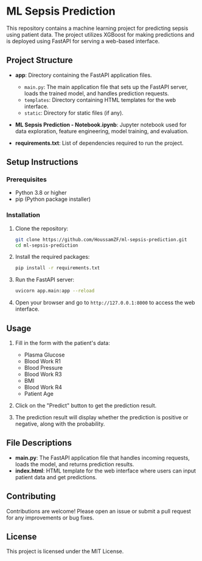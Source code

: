 # ML Sepsis Prediction

This repository contains a machine learning project for predicting sepsis using patient data. The project utilizes XGBoost for making predictions and is deployed using FastAPI for serving a web-based interface.

## Project Structure

- **app**: Directory containing the FastAPI application files.
  - `main.py`: The main application file that sets up the FastAPI server, loads the trained model, and handles prediction requests.
  - `templates`: Directory containing HTML templates for the web interface.
  - `static`: Directory for static files (if any).

- **ML Sepsis Prediction - Notebook.ipynb**: Jupyter notebook used for data exploration, feature engineering, model training, and evaluation.

- **requirements.txt**: List of dependencies required to run the project.

## Setup Instructions

### Prerequisites

- Python 3.8 or higher
- pip (Python package installer)

### Installation

1. Clone the repository:
    ```sh
    git clone https://github.com/HoussamZF/ml-sepsis-prediction.git
    cd ml-sepsis-prediction
    ```

2. Install the required packages:
    ```sh
    pip install -r requirements.txt
    ```

3. Run the FastAPI server:
    ```sh
    uvicorn app.main:app --reload
    ```

4. Open your browser and go to `http://127.0.0.1:8000` to access the web interface.

## Usage

1. Fill in the form with the patient's data:
    - Plasma Glucose
    - Blood Work R1
    - Blood Pressure
    - Blood Work R3
    - BMI
    - Blood Work R4
    - Patient Age

2. Click on the "Predict" button to get the prediction result.

3. The prediction result will display whether the prediction is positive or negative, along with the probability.

## File Descriptions

- **main.py**: The FastAPI application file that handles incoming requests, loads the model, and returns prediction results.
- **index.html**: HTML template for the web interface where users can input patient data and get predictions.

## Contributing

Contributions are welcome! Please open an issue or submit a pull request for any improvements or bug fixes.

## License

This project is licensed under the MIT License.
